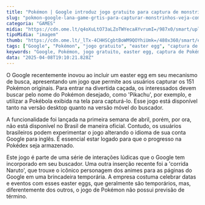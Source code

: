 ```yaml
---
title: "Pokémon | Google introduz jogo gratuito para captura de monstrinhos; saiba como participar"
slug: "pokmon-google-lana-game-grtis-para-capturar-monstrinhos-veja-como-jogar"
categoria: "GAMES"
midia: "https://cdn.ome.lt/q4oXuLtO73aLZoTWYecaAYvrumI=/987x0/smart/uploads/conteudo/fotos/02_liQK843.jpg"
tipoMidia: "imagem"
thumb: "https://cdn.ome.lt/_lTx-4CHHSCgbtBoWM9QOYhiUmk=/480x360/smart/extras/conteudos/Captura_de_tela_2025-04-08_150915.png"
tags: ["Google", "Pokémon", "jogo gratuito", "easter egg", "captura de Pokémon", "Pokédex", "versão móvel", "interações lúdicas"]
keywords: "Google, Pokémon, jogo gratuito, easter egg, captura de Pokémon, Pokédex, versão móvel, interações lúdicas"
data: "2025-04-08T19:10:21.828Z"
---
```


O Google recentemente inovou ao incluir um easter egg em seu mecanismo de busca, apresentando um jogo que permite aos usuários capturar os 151 Pokémon originais. Para entrar na divertida caçada, os interessados devem buscar pelo nome do Pokémon desejado, como 'Pikachu', por exemplo, e utilizar a Pokébola exibida na tela para capturá-lo. Esse jogo está disponível tanto na versão desktop quanto na versão móvel do buscador.

A funcionalidade foi lançada na primeira semana de abril, porém, por ora, não está disponível no Brasil de maneira oficial. Contudo, os usuários brasileiros podem experimentar o jogo alterando o idioma de sua conta Google para inglês. É essencial estar logado para que o progresso na Pokédex seja armazenado.

Este jogo é parte de uma série de interações lúdicas que o Google tem incorporado em seu buscador. Uma outra inserção recente foi a 'corrida Naruto', que trouxe o icônico personagem dos animes para as páginas do Google em uma brincadeira temporária. A empresa costuma celebrar datas e eventos com esses easter eggs, que geralmente são temporários, mas, diferentemente dos outros, o jogo de Pokémon não possui previsão de término.